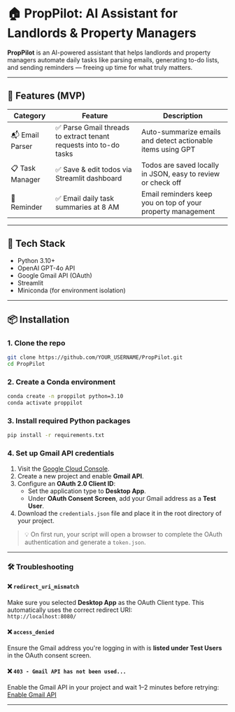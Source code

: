 # 🏠 PropPilot: AI Assistant for Landlords & Property Managers

**PropPilot** is an AI-powered assistant that helps landlords and property managers automate daily tasks like parsing emails, generating to-do lists, and sending reminders — freeing up time for what truly matters.

---

## 🚀 Features (MVP)

| Category       | Feature                         | Description |
| -------------- | ------------------------------- | ----------- |
| 📬 Email Parser | ✅ Parse Gmail threads to extract tenant requests into to-do tasks | Auto-summarize emails and detect actionable items using GPT |
| 📋 Task Manager | ✅ Save & edit todos via Streamlit dashboard | Todos are saved locally in JSON, easy to review or check off |
| 📧 Reminder     | ✅ Email daily task summaries at 8 AM | Email reminders keep you on top of your property management |

---

## 🔧 Tech Stack

- Python 3.10+
- OpenAI GPT-4o API
- Google Gmail API (OAuth)
- Streamlit
- Miniconda (for environment isolation)

---

## 📦 Installation

### 1. Clone the repo

```bash
git clone https://github.com/YOUR_USERNAME/PropPilot.git
cd PropPilot
```

### 2. Create a Conda environment

```bash
conda create -n proppilot python=3.10
conda activate proppilot
```

### 3. Install required Python packages
```bash
pip install -r requirements.txt
```

### 4. Set up Gmail API credentials
1. Visit the [Google Cloud Console](https://console.cloud.google.com/).
2. Create a new project and enable **Gmail API**.
3. Configure an **OAuth 2.0 Client ID**:
   - Set the application type to **Desktop App**.
   - Under **OAuth Consent Screen**, add your Gmail address as a **Test User**.
4. Download the `credentials.json` file and place it in the root directory of your project.

> 💡 On first run, your script will open a browser to complete the OAuth authentication and generate a `token.json`.

---

### 🛠 Troubleshooting

#### ❌ `redirect_uri_mismatch`
Make sure you selected **Desktop App** as the OAuth Client type. This automatically uses the correct redirect URI:  
`http://localhost:8080/`

#### ❌ `access_denied`
Ensure the Gmail address you're logging in with is **listed under Test Users** in the OAuth consent screen.

#### ❌ `403 - Gmail API has not been used...`
Enable the Gmail API in your project and wait 1–2 minutes before retrying:  
[Enable Gmail API](https://console.developers.google.com/apis/api/gmail.googleapis.com/overview)

---